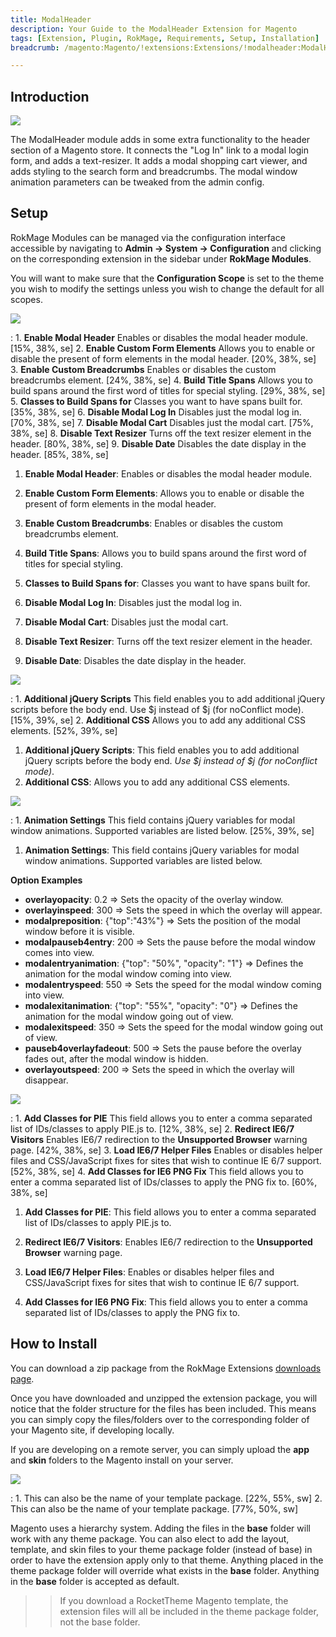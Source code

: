 ```yaml
---
title: ModalHeader
description: Your Guide to the ModalHeader Extension for Magento
tags: [Extension, Plugin, RokMage, Requirements, Setup, Installation]
breadcrumb: /magento:Magento/!extensions:Extensions/!modalheader:ModalHeader

---
```


Introduction
-----

![][demo]

The ModalHeader module adds in some extra functionality to the header section of a Magento store. It connects the "Log In" link to a modal login form, and adds a text-resizer. It adds a modal shopping cart viewer, and adds styling to the search form and breadcrumbs. The modal window animation parameters can be tweaked from the admin config.

Setup
-----

RokMage Modules can be managed via the configuration interface accessible by navigating to **Admin -> System -> Configuration** and clicking on the corresponding extension in the sidebar under **RokMage Modules**. 

You will want to make sure that the **Configuration Scope** is set to the theme you wish to modify the settings unless you wish to change the default for all scopes.

![][extension1]

:	1. **Enable Modal Header** Enables or disables the modal header module. [15%, 38%, se]
	2. **Enable Custom Form Elements** Allows you to enable or disable the present of form elements in the modal header. [20%, 38%, se]
	3. **Enable Custom Breadcrumbs** Enables or disables the custom breadcrumbs element. [24%, 38%, se]
	4. **Build Title Spans** Allows you to build spans around the first word of titles for special styling. [29%, 38%, se]
	5. **Classes to Build Spans for** Classes you want to have spans built for. [35%, 38%, se]
	6. **Disable Modal Log In** Disables just the modal log in. [70%, 38%, se]
	7. **Disable Modal Cart** Disables just the modal cart. [75%, 38%, se]
	8. **Disable Text Resizer** Turns off the text resizer element in the header. [80%, 38%, se]
	9. **Disable Date** Disables the date display in the header. [85%, 38%, se]

1. **Enable Modal Header**: Enables or disables the modal header module.

2. **Enable Custom Form Elements**: Allows you to enable or disable the present of form elements in the modal header.

3. **Enable Custom Breadcrumbs**: Enables or disables the custom breadcrumbs element.

4. **Build Title Spans**: Allows you to build spans around the first word of titles for special styling.

5. **Classes to Build Spans for**: Classes you want to have spans built for.

6. **Disable Modal Log In**: Disables just the modal log in.

7. **Disable Modal Cart**: Disables just the modal cart.

8. **Disable Text Resizer**: Turns off the text resizer element in the header.

9. **Disable Date**: Disables the date display in the header.

![][extension2]

:	1. **Additional jQuery Scripts** This field enables you to add additional jQuery scripts before the body end. Use $j instead of $j (for noConflict mode). [15%, 39%, se]
	2. **Additional CSS** Allows you to add any additional CSS elements. [52%, 39%, se]

1. **Additional jQuery Scripts**: This field enables you to add additional jQuery scripts before the body end. *Use $j instead of $j (for noConflict mode)*.
2. **Additional CSS**: Allows you to add any additional CSS elements.

![][extension4]

:	1. **Animation Settings** This field contains jQuery variables for modal window animations. Supported variables are listed below. [25%, 39%, se]

1. **Animation Settings**: This field contains jQuery variables for modal window animations. Supported variables are listed below.

**Option Examples**

* **overlayopacity**: 0.2 ⇒ Sets the opacity of the overlay window.
* **overlayinspeed**: 300 ⇒ Sets the speed in which the overlay will appear.
* **modalpreposition**: {"top":"43%"} ⇒ Sets the position of the modal window before it is visible.
* **modalpauseb4entry**: 200 ⇒ Sets the pause before the modal window comes into view.
* **modalentryanimation**: {"top": "50%", "opacity": "1"} ⇒ Defines the animation for the modal window coming into view.
* **modalentryspeed**: 550 ⇒ Sets the speed for the modal window coming into view.
* **modalexitanimation**: {"top": "55%", "opacity": "0"} ⇒ Defines the animation for the modal window going out of view.
* **modalexitspeed**: 350 ⇒ Sets the speed for the modal window going out of view.
* **pauseb4overlayfadeout**: 500 ⇒ Sets the pause before the overlay fades out, after the modal window is hidden.
* **overlayoutspeed**: 200 ⇒ Sets the speed in which the overlay will disappear.

![][extension3]

:	1. **Add Classes for PIE** This field allows you to enter a comma separated list of IDs/classes to apply PIE.js to. [12%, 38%, se]
	2. **Redirect IE6/7 Visitors** Enables IE6/7 redirection to the **Unsupported Browser** warning page. [42%, 38%, se]
	3. **Load IE6/7 Helper Files** Enables or disables helper files and CSS/JavaScript fixes for sites that wish to continue IE 6/7 support. [52%, 38%, se]
	4. **Add Classes for IE6 PNG Fix** This field allows you to enter a comma separated list of IDs/classes to apply the PNG fix to. [60%, 38%, se]

1. **Add Classes for PIE**: This field allows you to enter a comma separated list of IDs/classes to apply PIE.js to.

2. **Redirect IE6/7 Visitors**: Enables IE6/7 redirection to the **Unsupported Browser** warning page.

3. **Load IE6/7 Helper Files**: Enables or disables helper files and CSS/JavaScript fixes for sites that wish to continue IE 6/7 support.

4. **Add Classes for IE6 PNG Fix**: This field allows you to enter a comma separated list of IDs/classes to apply the PNG fix to.

How to Install
-----

You can download a zip package from the RokMage Extensions [downloads page][download].

Once you have downloaded and unzipped the extension package, you will notice that the folder structure for the files has been included. This means you can simply copy the files/folders over to the corresponding folder of your Magento site, if developing locally. 

If you are developing on a remote server, you can simply upload the **app** and **skin** folders to the Magento install on your server.

![][installation]

:	1. This can also be the name of your template package. [22%, 55%, sw]
	2. This can also be the name of your template package. [77%, 50%, sw]

Magento uses a hierarchy system. Adding the files in the **base** folder will work with any theme package. You can also elect to add the layout, template, and skin files to your theme package folder (instead of base) in order to have the extension apply only to that theme. Anything placed in the theme package folder will override what exists in the **base** folder. Anything in the **base** folder is accepted as default.

>> If you download a RocketTheme Magento template, the extension files will all be included in the theme package folder, not the base folder.

[installation]: assets/installation.jpg
[download]: http://www.rockettheme.com/magento-downloads/1807-extension
[extension1]: assets/extension_1.jpeg
[extension2]: assets/extension_2.jpeg
[extension3]: assets/extension_3.jpeg
[extension4]: assets/extension_4.jpeg
[demo]: assets/demo_modalheader.jpeg